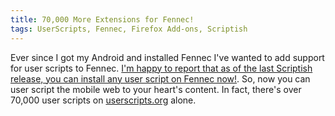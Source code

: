 ```yaml
---
title: 70,000 More Extensions for Fennec!
tags: UserScripts, Fennec, Firefox Add-ons, Scriptish
---
```

Ever since I got my Android and installed Fennec I've wanted to add support for user scripts to Fennec.  <a target="_blank" title="Scriptish Supports Fennec!" rel="external" rev="vote-for" href="http://scriptish.org/news/2011/09/05/scriptish-supports-fennec.html">I'm happy to report that as of the last Scriptish release, you can install any user script on Fennec now!</a>.  So, now you can user script the mobile web to your heart's content. In fact, there's over 70,000 user scripts on <a title="Userscripts.org" target="_blank" rel="external nofollow" rev="vote-for" href="userscripts.org">userscripts.org</a> alone.
